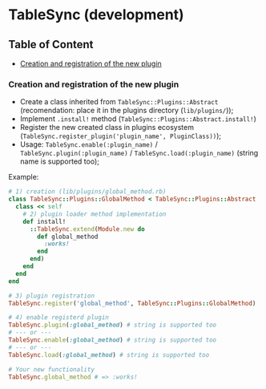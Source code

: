# TableSync (development)

## Table of Content

- [Creation and registration of the new plugin](#creation-and-registration-of-the-new-plugin)

### Creation and registration of the new plugin

* Create a class inherited from `TableSync::Plugins::Abstract` (recomendation: place it in the plugins directory (`lib/plugins/`));
* Implement `.install!` method (`TableSync::Plugins::Abstract.install!`)
* Register the new created class in plugins ecosystem (`TableSync.register_plugin('plugin_name', PluginClass))`);
* Usage: `TableSync.enable(:plugin_name)` / `TableSync.plugin(:plugin_name)` / `TableSync.load(:plugin_name)` (string name is supported too);

Example:

```ruby
# 1) creation (lib/plugins/global_method.rb)
class TableSync::Plugins::GlobalMethod < TableSync::Plugins::Abstract
  class << self
    # 2) plugin loader method implementation
    def install!
      ::TableSync.extend(Module.new do
        def global_method
          :works!
        end
      end)
    end
  end
end

# 3) plugin registration
TableSync.register('global_method', TableSync::Plugins::GlobalMethod)

# 4) enable registerd plugin
TableSync.plugin(:global_method) # string is supported too
# --- or ---
TableSync.enable(:global_method) # string is supported too
# --- or ---
TableSync.load(:global_method) # string is supported too

# Your new functionality
TableSync.global_method # => :works!
```
